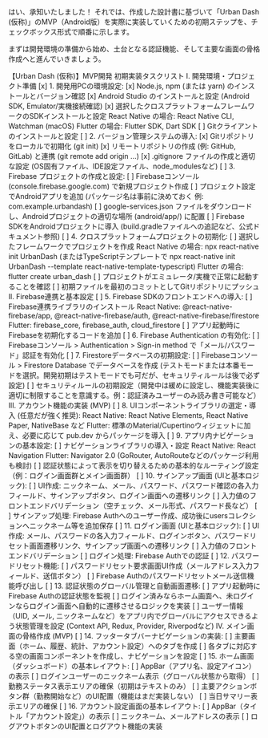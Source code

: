 はい、承知いたしました！
それでは、作成した設計書に基づいて「Urban Dash (仮称)」のMVP（Android版）を実際に実装していくための初期ステップを、チェックボックス形式で順番に示します。

まずは開発環境の準備から始め、土台となる認証機能、そして主要な画面の骨格作成へと進んでいきましょう。

【Urban Dash (仮称)】MVP開発 初期実装タスクリスト
I. 開発環境・プロジェクト準備
[x] 1. 開発用PCの環境設定:
[x] Node.js, npm (または yarn) のインストールとバージョン確認
[x] Android Studio のインストールと設定 (Android SDK, Emulator/実機接続確認)
[x] 選択したクロスプラットフォームフレームワークのSDKインストールと設定
React Native の場合: React Native CLI, Watchman (macOS)
Flutter の場合: Flutter SDK, Dart SDK
[ ] Gitクライアントのインストールと設定
[ ] 2. バージョン管理システムの導入:
[x] Gitリポジトリをローカルで初期化 (git init)
[x] リモートリポジトリの作成 (例: GitHub, GitLab) と連携 (git remote add origin ...)
[x] .gitignore ファイルの作成と適切な設定 (OS固有ファイル、IDE設定ファイル、node_modulesなど)
[ ] 3. Firebase プロジェクトの作成と設定:
[ ] Firebaseコンソール (console.firebase.google.com) で新規プロジェクト作成
[ ] プロジェクト設定でAndroidアプリを追加 (パッケージ名は事前に決めておく 例: com.example.urbandash)
[ ] google-services.json ファイルをダウンロードし、Androidプロジェクトの適切な場所 (android/app/) に配置
[ ] Firebase SDKをAndroidプロジェクトに導入 (build.gradleファイルへの追記など、公式ドキュメント参照)
[ ] 4. クロスプラットフォームプロジェクトの初期化:
[ ] 選択したフレームワークでプロジェクトを作成
React Native の場合: npx react-native init UrbanDash (またはTypeScriptテンプレートで npx react-native init UrbanDash --template react-native-template-typescript)
Flutter の場合: flutter create urban_dash
[ ] プロジェクトがエミュレータ/実機で正常に起動することを確認
[ ] 初期ファイルを最初のコミットとしてGitリポジトリにプッシュ
II. Firebase連携と基本設定
[ ] 5. Firebase SDKのフロントエンドへの導入:
[ ] Firebase連携ライブラリのインストール
React Native: @react-native-firebase/app, @react-native-firebase/auth, @react-native-firebase/firestore
Flutter: firebase_core, firebase_auth, cloud_firestore
[ ] アプリ起動時にFirebaseを初期化するコードを追加
[ ] 6. Firebase Authentication の有効化:
[ ] Firebaseコンソール > Authentication > Sign-in method で「メール/パスワード」認証を有効化
[ ] 7. Firestoreデータベースの初期設定:
[ ] Firebaseコンソール > Firestore Database でデータベースを作成 (テストモードまたは本番モードを選択。開発初期はテストモードでも可だが、セキュリティルールは後で必ず設定)
[ ] セキュリティルールの初期設定（開発中は緩めに設定し、機能実装後に適切に制限することを意識する。例：認証済みユーザーのみ読み書き可能など）
III. アカウント機能の実装 (MVP)
[ ] 8. UIコンポーネントライブラリの選定・導入 (任意だが強く推奨):
React Native: React Native Elements, React Native Paper, NativeBase など
Flutter: 標準のMaterial/Cupertinoウィジェットに加え、必要に応じて pub.dev からパッケージを導入
[ ] 9. アプリ内ナビゲーションの基本設定:
[ ] ナビゲーションライブラリの導入・設定
React Native: React Navigation
Flutter: Navigator 2.0 (GoRouter, AutoRouteなどのパッケージ利用も検討)
[ ] 認証状態によって表示を切り替えるための基本的なルーティング設定（例：ログイン画面群とメイン画面群）
[ ] 10. サインアップ画面 (UIと基本ロジック):
[ ] UI作成: ニックネーム、メール、パスワード、パスワード確認の各入力フィールド、サインアップボタン、ログイン画面への遷移リンク
[ ] 入力値のフロントエンドバリデーション（空チェック、メール形式、パスワード長など）
[ ] サインアップ処理: Firebase Authへのユーザー作成、成功後にusersコレクションへニックネーム等を追加保存
[ ] 11. ログイン画面 (UIと基本ロジック):
[ ] UI作成: メール、パスワードの各入力フィールド、ログインボタン、パスワードリセット画面遷移リンク、サインアップ画面への遷移リンク
[ ] 入力値のフロントエンドバリデーション
[ ] ログイン処理: Firebase Authでの認証
[ ] 12. パスワードリセット機能:
[ ] パスワードリセット要求画面UI作成（メールアドレス入力フィールド、送信ボタン）
[ ] Firebase Authのパスワードリセットメール送信機能呼び出し
[ ] 13. 認証状態のグローバル管理と自動画面遷移:
[ ] アプリ起動時にFirebase Authの認証状態を監視
[ ] ログイン済みならホーム画面へ、未ログインならログイン画面へ自動的に遷移させるロジックを実装
[ ] ユーザー情報（UID, メール, ニックネームなど）をアプリ内でグローバルにアクセスできるよう状態管理を設定 (Context API, Redux, Provider, Riverpodなど)
IV. メイン画面の骨格作成 (MVP)
[ ] 14. フッタータブバーナビゲーションの実装:
[ ] 主要画面（ホーム、履歴、統計、アカウント設定）へのタブを作成
[ ] 各タブに対応する空の画面コンポーネントを作成し、ナビゲーションを設定
[ ] 15. ホーム画面（ダッシュボード）の基本レイアウト:
[ ] AppBar（アプリ名、設定アイコン）の表示
[ ] ログインユーザーのニックネーム表示（グローバル状態から取得）
[ ] 勤務ステータス表示エリアの確保（初期はテキストのみ）
[ ] 主要アクションボタン群（勤務開始など）のUI配置（機能はまだ実装しない）
[ ] 当日サマリー表示エリアの確保
[ ] 16. アカウント設定画面の基本レイアウト:
[ ] AppBar（タイトル「アカウント設定」）の表示
[ ] ニックネーム、メールアドレスの表示
[ ] ログアウトボタンのUI配置とログアウト機能の実装